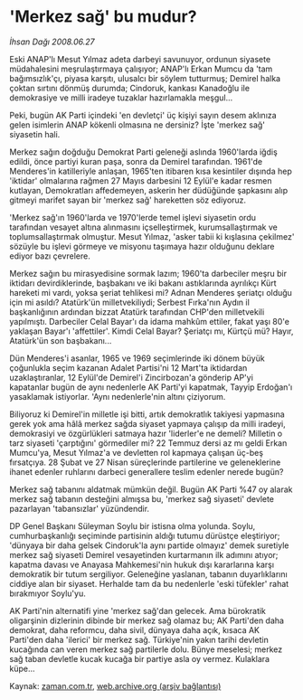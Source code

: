 # 'Merkez sağ'  bu mudur?

*İhsan Dağı 2008.06.27*

<tr><td class="metin" colspan="2" style="padding-top: 20px; padding-left: 5px; padding-right: 10px;">Eski ANAP'lı Mesut Yılmaz adeta darbeyi savunuyor, ordunun siyasete müdahalesini meşrulaştırmaya çalışıyor; ANAP'lı Erkan Mumcu da 'tam bağımsızlık'çı, piyasa karşıtı, ulusalcı bir söylem tutturmuş; Demirel halka çoktan sırtını dönmüş durumda; Cindoruk, kankası Kanadoğlu ile demokrasiye ve milli iradeye tuzaklar hazırlamakla meşgul...</td></tr><tr><td class="metin" colspan="2" style="padding-top: 20px; padding-left: 5px; padding-right: 10px;"><p>Peki, bugün AK Parti içindeki 'en devletçi' üç kişiyi sayın desem aklınıza gelen isimlerin ANAP kökenli olmasına ne dersiniz? İşte 'merkez sağ' siyasetin hali.
<p>Merkez sağın doğduğu Demokrat Parti geleneği aslında 1960'larda iğdiş edildi, önce partiyi kuran paşa, sonra da Demirel tarafından. 1961'de Menderes'in katilleriyle anlaşan, 1965'ten itibaren kısa kesintiler dışında hep 'iktidar' olmalarına rağmen 27 Mayıs darbesini 12 Eylül'e kadar resmen kutlayan, Demokratları affedemeyen, askerin her düdüğünde şapkasını alıp gitmeyi marifet sayan bir 'merkez sağ' hareketten söz ediyoruz.
<p>'Merkez sağ'ın 1960'larda ve 1970'lerde temel işlevi siyasetin ordu tarafından vesayet altına alınmasını içselleştirmek, kurumsallaştırmak ve toplumsallaştırmak olmuştur. Mesut Yılmaz, 'asker tabii ki kışlasına çekilmez' sözüyle bu işlevi görmeye ve misyonu taşımaya hazır olduğunu deklare ediyor bazı çevrelere.
<p> Merkez sağın bu mirasyedisine sormak lazım; 1960'ta darbeciler meşru bir iktidarı devirdiklerinde, başbakanı ve iki bakanı astıklarında ayrılıkçı Kürt hareketi mi vardı, yoksa şeriat tehlikesi mi? Adnan Menderes şeriatçı olduğu için mi asıldı? Atatürk'ün milletvekiliydi; Serbest Fırka'nın Aydın il başkanlığının ardından bizzat Atatürk tarafından CHP'den milletvekili yapılmıştı. Darbeciler Celal Bayar'ı da idama mahkûm ettiler, fakat yaşı 80'e yaklaşan Bayar'ı 'affettiler'. Kimdi Celal Bayar? Şeriatçı mı, Kürtçü mü? Hayır, Atatürk'ün son başbakanı... 
<p>Dün Menderes'i asanlar, 1965 ve 1969 seçimlerinde iki dönem büyük çoğunlukla seçim kazanan Adalet Partisi'ni 12 Mart'ta iktidardan uzaklaştıranlar, 12 Eylül'de Demirel'i Zincirbozan'a gönderip AP'yi kapatanlar bugün de aynı nedenlerle AK Parti'yi kapatmak, Tayyip Erdoğan'ı yasaklamak istiyorlar. 'Aynı nedenlerle'nin altını çiziyorum. 
<p>Biliyoruz ki Demirel'in milletle işi bitti, artık demokratlık takiyesi yapmasına gerek yok ama hâlâ merkez sağda siyaset yapmaya çalışıp da milli iradeyi, demokrasiyi ve özgürlükleri satmaya hazır 'liderler'e ne demeli? Milletin o tarz siyaseti 'çarptığını' görmediler mi? 22 Temmuz dersi az mı geldi Erkan Mumcu'ya, Mesut Yılmaz'a ve devletten rol kapmaya çalışan üç-beş fırsatçıya. 28 Şubat ve 27 Nisan süreçlerinde partilerine ve geleneklerine ihanet edenler ruhlarını darbeci generallere teslim edenler nerede bugün?
<p>Merkez sağ tabanını aldatmak mümkün değil. Bugün AK Parti %47 oy alarak merkez sağ tabanın desteğini almışsa bu, 'merkez sağ siyaseti' devlete pazarlayan 'tabansızlar' yüzündendir.
<p>DP Genel Başkanı Süleyman Soylu bir istisna olma yolunda. Soylu, cumhurbaşkanlığı seçiminde partisinin aldığı tutumu dürüstçe eleştiriyor; 'dünyaya bir daha gelsek Cindoruk'la aynı partide olmayız' demek suretiyle merkez sağ siyaseti Demirel vesayetinden kurtarmanın ilk adımını atıyor; kapatma davası ve Anayasa Mahkemesi'nin hukuk dışı kararlarına karşı demokratik bir tutum sergiliyor. Geleneğine yaslanan, tabanın duyarlıklarını ciddiye alan bir siyaset. Herhalde tam da bu nedenlerle 'eski tüfekler' rahat bırakmıyor Soylu'yu.
<p>AK Parti'nin alternatifi yine 'merkez sağ'dan gelecek. Ama bürokratik oligarşinin dizlerinin dibinde bir merkez sağ olamaz bu; AK Parti'den daha demokrat, daha reformcu, daha sivil, dünyaya daha açık, kısaca AK Parti'den daha 'ilerici' bir merkez sağ. Türkiye'nin yakın tarihi devletin kucağında can veren merkez sağ partilerle dolu. Bünye meselesi; merkez sağ taban devletle kucak kucağa bir partiye asla oy vermez. Kulaklara küpe...<br/></p></p></p></p></p></p></p></p></p></td></tr>

Kaynak: [zaman.com.tr](http://zaman.com.tr/yazar.do?yazino=707067), [web.archive.org (arşiv bağlantısı)](http://web.archive.org/web/20080804181242/http://www.zaman.com.tr:80/yazar.do?yazino=707067)
